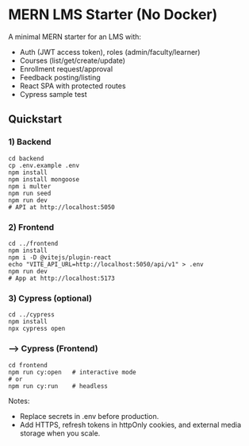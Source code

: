 # MERN LMS Starter (No Docker)

A minimal MERN starter for an LMS with:

- Auth (JWT access token), roles (admin/faculty/learner)
- Courses (list/get/create/update)
- Enrollment request/approval
- Feedback posting/listing
- React SPA with protected routes
- Cypress sample test

## Quickstart

### 1) Backend

```
cd backend
cp .env.example .env
npm install
npm install mongoose
npm i multer
npm run seed
npm run dev
# API at http://localhost:5050
```

### 2) Frontend

```
cd ../frontend
npm install
npm i -D @vitejs/plugin-react
echo "VITE_API_URL=http://localhost:5050/api/v1" > .env
npm run dev
# App at http://localhost:5173
```

### 3) Cypress (optional)

```
cd ../cypress
npm install
npx cypress open
```

### --> Cypress (Frontend)

```
cd frontend
npm run cy:open   # interactive mode
# or
npm run cy:run    # headless
```

Notes:

- Replace secrets in .env before production.
- Add HTTPS, refresh tokens in httpOnly cookies, and external media storage when you scale.
